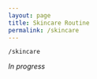 ```yaml
---
layout: page
title: Skincare Routine
permalink: /skincare
---
```


`/skincare`

*In progress*

<style>
  .wrapper {
    max-width: 58em;
  }
</style>